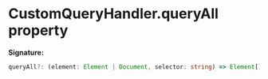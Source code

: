 # CustomQueryHandler.queryAll property

**Signature:**

```typescript
queryAll?: (element: Element | Document, selector: string) => Element[] | NodeListOf<Element>;
```
